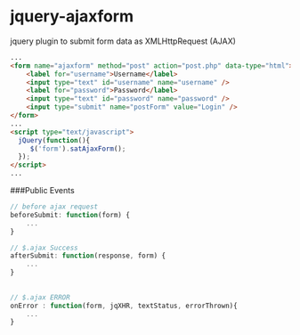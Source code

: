 jquery-ajaxform
===============

jquery plugin to submit form data as XMLHttpRequest (AJAX)



```html
...
<form name="ajaxform" method="post" action="post.php" data-type="html">
    <label for="username">Username</label>
    <input type="text" id="username" name="username" />
    <label for="password">Password</label>
    <input type="text" id="password" name="password" />              
    <input type="submit" name="postForm" value="Login" />
</form>
...
<script type="text/javascript">
  jQuery(function(){
     $('form').satAjaxForm();
  });
</script>
...
```

###Public Events
```javascript
// before ajax request
beforeSubmit: function(form) {
    ...
}

// $.ajax Success
afterSubmit: function(response, form) {
    ...
}
        
        
// $.ajax ERROR
onError : function(form, jqXHR, textStatus, errorThrown){
    ...
}
```

